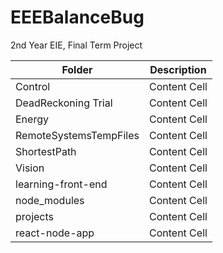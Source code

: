 # EEEBalanceBug
2nd Year EIE, Final Term Project

| Folder  | Description |
| ------------- | ------------- |
| Control  | Content Cell  |
| DeadReckoning Trial  | Content Cell  |
| Energy  | Content Cell  |
| RemoteSystemsTempFiles  | Content Cell  |
| ShortestPath  | Content Cell  |
| Vision  | Content Cell  |
| learning-front-end | Content Cell  |
| node_modules  | Content Cell  |
| projects  | Content Cell  |
| react-node-app  | Content Cell  |


